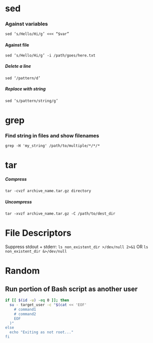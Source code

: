 # sed
### Against variables
`sed ‘s/Hello/Hi/g’ <<< “$var”`
#### Against file
`sed ‘s/Hello/Hi/g’ -i /path/goes/here.txt`
##### Delete a line
`sed ‘/pattern/d’`
##### Replace with string
`sed ‘s/pattern/string/g’`
# grep
### Find string in files and show filenames
`grep -H 'my_string' /path/to/multiple/*/*/*`

# tar
##### Compress
`tar -cvzf archive_name.tar.gz directory`
##### Uncompress
`tar -xvzf archive_name.tar.gz -C /path/to/dest_dir`

# File Descriptors
Suppress stdout + stderr: `ls non_existent_dir >/dev/null 2>&1` OR `ls non_existent_dir &>/dev/null`


# Random
## Run portion of Bash script as another user
```bash
if [[ $(id -u) -eq 0 ]]; then
  su - target_user -c "$(cat << 'EOF'
    # command1
    # command2
    EOF
  )"
else
  echo "Exiting as not root..."
fi
```
